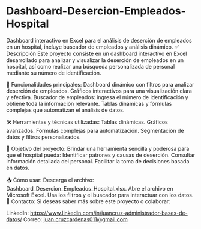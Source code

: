 # Dashboard-Desercion-Empleados-Hospital
Dashboard interactivo en Excel para el análisis de deserción de empleados en un hospital, incluye buscador de empleados y análisis dinámico.
✅ Descripción
Este proyecto consiste en un dashboard interactivo en Excel desarrollado para analizar y visualizar la deserción de empleados en un hospital, así como realizar una búsqueda personalizada de personal mediante su número de identificación.

🚀 Funcionalidades principales:
Dashboard dinámico con filtros para analizar deserción de empleados.
Gráficos interactivos para una visualización clara y efectiva.
Buscador de empleados: ingresa el número de identificación y obtiene toda la información relevante.
Tablas dinámicas y fórmulas complejas que automatizan el análisis de datos.

🛠️ Herramientas y técnicas utilizadas:
Tablas dinámicas.
Gráficos avanzados.
Fórmulas complejas para automatización.
Segmentación de datos y filtros personalizados.

🎯 Objetivo del proyecto:
Brindar una herramienta sencilla y poderosa para que el hospital pueda:
Identificar patrones y causas de deserción.
Consultar información detallada del personal.
Facilitar la toma de decisiones basada en datos.


📥 Cómo usar:
Descarga el archivo: Dashboard_Desercion_Empleados_Hospital.xlsx.
Abre el archivo en Microsoft Excel.
Usa los filtros y el buscador para interactuar con los datos.
🙌 Contacto:
Si deseas saber más sobre este proyecto o colaborar:

LinkedIn: https://www.linkedin.com/in/juancruz-administrador-bases-de-datos/
Correo: juan.cruzcardenas011@gmail.com
